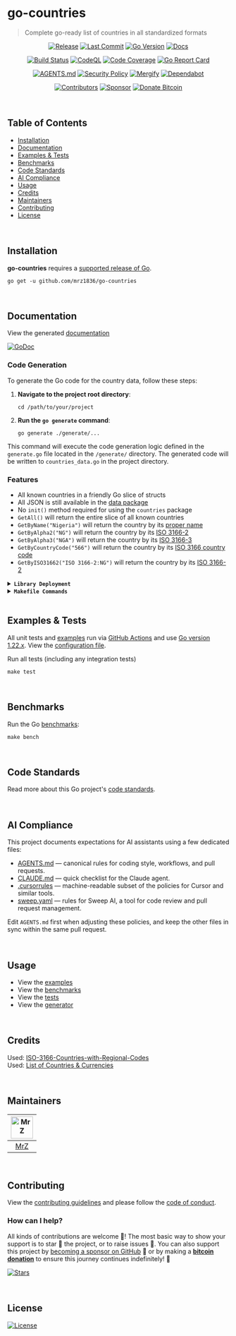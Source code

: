 # go-countries
> Complete go-ready list of countries in all standardized formats 

<div align="center">

[![Release](https://img.shields.io/github/release-pre/mrz1836/go-countries.svg?logo=github&style=flat)](https://github.com/mrz1836/go-countries/releases)
[![Last Commit](https://img.shields.io/github/last-commit/mrz1836/go-countries?style=flat)](https://github.com/mrz1836/go-countries/commits/master)
[![Go Version](https://img.shields.io/github/go-mod/go-version/mrz1836/go-countries?style=flat)](https://golang.org/)
[![Docs](https://pkg.go.dev/badge/github.com/mrz1836/go-countries.svg?style=flat)](https://pkg.go.dev/github.com/mrz1836/go-countries?tab=doc)

[![Build Status](https://img.shields.io/github/actions/workflow/status/mrz1836/go-countries/run-tests.yml?branch=master&logo=github&style=flat)](https://github.com/mrz1836/go-countries/actions)
[![CodeQL](https://github.com/mrz1836/go-countries/actions/workflows/codeql-analysis.yml/badge.svg?style=flat&logoColor=white)](https://github.com/mrz1836/go-countries/actions)
[![Code Coverage](https://codecov.io/gh/mrz1836/go-countries/branch/master/graph/badge.svg?style=flat)](https://codecov.io/gh/mrz1836/go-countries)
[![Go Report Card](https://goreportcard.com/badge/github.com/mrz1836/go-countries?style=flat)](https://goreportcard.com/report/github.com/mrz1836/go-countries)

[![AGENTS.md](https://img.shields.io/badge/AGENTS.md-found-40b814?style=flat&logo=openai)](.github/AGENTS.md)
[![Security Policy](https://img.shields.io/badge/security-policy-blue?style=flat&logo=springsecurity&logoColor=white)](.github/SECURITY.md)
[![Mergify](https://img.shields.io/endpoint.svg?url=https://api.mergify.com/v1/badges/mrz1836/go-countries?style=flat&logoColor=white)](.github/mergify.yml)
[![Dependabot](https://img.shields.io/badge/dependencies-auto--updated-blue?logo=dependabot&style=flat)](.github/dependabot.yml)

[![Contributors](https://img.shields.io/github/contributors/mrz1836/go-countries?style=flat&logo=contentful&logoColor=white)](https://github.com/mrz1836/go-countries/graphs/contributors)
[![Sponsor](https://img.shields.io/badge/sponsor-MrZ-181717.svg?logo=github&style=flat)](https://github.com/sponsors/mrz1836)
[![Donate Bitcoin](https://img.shields.io/badge/donate-bitcoin-ff9900.svg?logo=bitcoin&style=flat)](https://mrz1818.com/?tab=tips&utm_source=github&utm_medium=sponsor-link&utm_campaign=go-countries&utm_term=go-countries&utm_content=go-countries)

</div>

<br/>

## Table of Contents
- [Installation](#installation)
- [Documentation](#documentation)
- [Examples & Tests](#examples--tests)
- [Benchmarks](#benchmarks)
- [Code Standards](#code-standards)
- [AI Compliance](#ai-compliance)
- [Usage](#usage)
- [Credits](#credits)
- [Maintainers](#maintainers)
- [Contributing](#contributing)
- [License](#license)

<br/>

## Installation

**go-countries** requires a [supported release of Go](https://golang.org/doc/devel/release.html#policy).
```shell script
go get -u github.com/mrz1836/go-countries
```

<br/>

## Documentation
View the generated [documentation](https://pkg.go.dev/github.com/mrz1836/go-countries?tab=doc)

[![GoDoc](https://godoc.org/github.com/mrz1836/go-countries?status.svg&style=flat)](https://pkg.go.dev/github.com/mrz1836/go-countries?tab=doc)
 
### Code Generation

To generate the Go code for the country data, follow these steps:

1. **Navigate to the project root directory**:
   ```shell
   cd /path/to/your/project
   ```

2. **Run the `go generate` command**:
   ```shell
   go generate ./generate/...
   ```

This command will execute the code generation logic defined in the `generate.go` file located in the `/generate/` directory. The generated code will be written to `countries_data.go` in the project directory.

### Features
- All known countries in a friendly Go slice of structs
- All JSON is still available in the [data package](data)
- No `init()` method required for using the `countries` package
- `GetAll()` will return the entire slice of all known countries
- `GetByName("Nigeria")` will return the country by its [proper name](https://en.wikipedia.org/wiki/ISO_3166)
- `GetByAlpha2("NG")` will return the country by its [ISO 3166-2](https://en.wikipedia.org/wiki/ISO_3166-2)
- `GetByAlpha3("NGA")` will return the country by its [ISO 3166-3](https://en.wikipedia.org/wiki/ISO_3166-1_alpha-3)
- `GetByCountryCode("566")` will return the country by its [ISO 3166 country code](https://en.wikipedia.org/wiki/List_of_ISO_3166_country_codes)
- `GetByISO31662("ISO 3166-2:NG")` will return the country by its [ISO 3166-2](https://en.wikipedia.org/wiki/ISO_3166-2)

<details>
<summary><strong><code>Library Deployment</code></strong></summary>
<br/>

This project uses [goreleaser](https://github.com/goreleaser/goreleaser) for streamlined binary and library deployment to GitHub. To get started, install it via:

```bash
brew install goreleaser
```

The release process is defined in the [.goreleaser.yml](.goreleaser.yml) configuration file.

To generate a snapshot (non-versioned) release for testing purposes, run:

```bash
make release-snap
```

Before tagging a new version, update the release metadata in the `CITATION.cff` file:

```bash
make citation version=0.2.1
```

Then create and push a new Git tag using:

```bash
make tag version=x.y.z
```

This process ensures consistent, repeatable releases with properly versioned artifacts and citation metadata.

</details>

<details>
<summary><strong><code>Makefile Commands</code></strong></summary>
<br/>

View all `makefile` commands
```shell script
make help
```

List of all current commands:
```text
all                      Runs multiple commands
citation                 Update version in CITATION.cff (citation version=X.Y.Z)
clean                    Remove previous builds and any test cache data
clean-mods               Remove all the Go mod cache
coverage                 Shows the test coverage
diff                     Show the git diff
generate                 Runs the go generate command in the base of the repo
godocs                   Sync the latest tag with GoDocs
govulncheck-install      Install govulncheck for vulnerability scanning
help                     Show this help message
install                  Install the application
install-go               Install the application (Using Native Go)
install-releaser         Install the GoReleaser application
lint                     Run the golangci-lint application (install if not found)
release                  Full production release (creates release in GitHub)
release                  Runs common.release then runs godocs
release-snap             Test the full release (build binaries)
release-test             Full production test release (everything except deploy)
replace-version          Replaces the version in HTML/JS (pre-deploy)
tag                      Generate a new tag and push (tag version=0.0.0)
tag-remove               Remove a tag if found (tag-remove version=0.0.0)
tag-update               Update an existing tag to current commit (tag-update version=0.0.0)
test                     Runs lint and ALL tests
test-ci                  Runs all tests via CI (exports coverage)
test-ci-no-race          Runs all tests via CI (no race) (exports coverage)
test-ci-short            Runs unit tests via CI (exports coverage)
test-no-lint             Runs just tests
test-short               Runs vet, lint and tests (excludes integration tests)
test-unit                Runs tests and outputs coverage
uninstall                Uninstall the application (and remove files)
update-linter            Update the golangci-lint package (macOS only)
vet                      Run the Go vet application
```
</details>

<br/>

## Examples & Tests
All unit tests and [examples](examples) run via [GitHub Actions](https://github.com/mrz1836/go-countries/actions) and
 use [Go version 1.22.x](https://go.dev/doc/go1.22). View the [configuration file](.github/workflows/run-tests.yml).

Run all tests (including any integration tests)
```shell script
make test
```

<br/>

## Benchmarks
Run the Go [benchmarks](countries_test.go):
```shell script
make bench
```

<br/>

## Code Standards
Read more about this Go project's [code standards](.github/CODE_STANDARDS.md).

<br/>

## AI Compliance
This project documents expectations for AI assistants using a few dedicated files:

- [AGENTS.md](.github/AGENTS.md) — canonical rules for coding style, workflows, and pull requests.
- [CLAUDE.md](.github/CLAUDE.md) — quick checklist for the Claude agent.
- [.cursorrules](.cursorrules) — machine-readable subset of the policies for Cursor and similar tools.
- [sweep.yaml](.github/sweep.yaml) — rules for Sweep AI, a tool for code review and pull request management.

Edit `AGENTS.md` first when adjusting these policies, and keep the other files in sync within the same pull request.

<br/>

## Usage
- View the [examples](examples)
- View the [benchmarks](countries_test.go)
- View the [tests](countries_test.go)
- View the [generator](generate)

<br/>

## Credits
Used: [ISO-3166-Countries-with-Regional-Codes](https://github.com/lukes/ISO-3166-Countries-with-Regional-Codes)     
Used: [List of Countries & Currencies](https://gist.github.com/tiagodealmeida/0b97ccf117252d742dddf098bc6cc58a)     

<br/>

## Maintainers
| [<img src="https://github.com/mrz1836.png" height="50" alt="MrZ" />](https://github.com/mrz1836) |
|:------------------------------------------------------------------------------------------------:|
|                                [MrZ](https://github.com/mrz1836)                                 |

<br/>

## Contributing
View the [contributing guidelines](.github/CONTRIBUTING.md) and please follow the [code of conduct](.github/CODE_OF_CONDUCT.md).

### How can I help?
All kinds of contributions are welcome :raised_hands:! 
The most basic way to show your support is to star :star2: the project, or to raise issues :speech_balloon:. 
You can also support this project by [becoming a sponsor on GitHub](https://github.com/sponsors/mrz1836) :clap: 
or by making a [**bitcoin donation**](https://mrz1818.com/?tab=tips&utm_source=github&utm_medium=sponsor-link&utm_campaign=go-countries&utm_term=go-countries&utm_content=go-countries) to ensure this journey continues indefinitely! :rocket:


[![Stars](https://img.shields.io/github/stars/mrz1836/go-countries?label=Please%20like%20us&style=social)](https://github.com/mrz1836/go-countries/stargazers)

<br/>

## License

[![License](https://img.shields.io/github/license/mrz1836/go-countries.svg?style=flat)](LICENSE)
